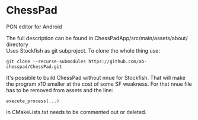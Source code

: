 # ChessPad
PGN editor for Android

The full description can be found in ChessPadApp/src/main/assets/about/ directory  
Uses Stockfish as git subproject. To clone the whole thing use:  
```
git clone --recurse-submodules https://github.com/ab-chesspad/ChessPad.git  
```
It's possible to build ChessPad without nnue for Stockfish. That will make the program x10 smaller
at the cost of some SF weakness. For that nnue file has to be removed from assets and the line:
```
execute_process(...)
```
in CMakeLists.txt needs to be commented out or deleted.
